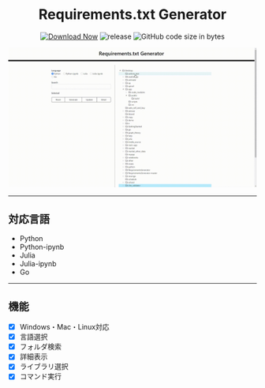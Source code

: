 <h1 align="center">Requirements.txt Generator</h1>

<div align="center">

 [![Download Now](https://img.shields.io/badge/-Download%20Now!-%2322A6F2)](https://github.com/ogty/RequirementsGenerator/releases/download/v1.0.5/RequirementsGenerator.zip)
 ![release](https://img.shields.io/github/v/release/ogty/RequirementsGenerator?style=social)
 ![GitHub code size in bytes](https://img.shields.io/github/languages/code-size/ogty/RequirementsGenerator?style=social)
 
</div>

![sample](./static/demo.gif)

***

## 対応言語

 - Python
 - Python-ipynb
 - Julia
 - Julia-ipynb
 - Go

***

## 機能

 - [x] Windows・Mac・Linux対応
 - [x] 言語選択
 - [x] フォルダ検索
 - [x] 詳細表示
 - [x] ライブラリ選択 
 - [x] コマンド実行
